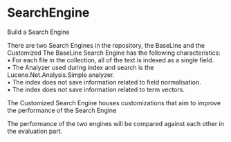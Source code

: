 # SearchEngine
Build a Search Engine

There are two Search Engines in the repository, the BaseLine and the Customized
The BaseLine Search Engine has the following characteristics:
  • For	each	file	in	the	collection,	all	of	the	text	is	indexed	as	a	single	field.		
  • The	Analyzer	used	during	index	and	search	is	the	Lucene.Net.Analysis.Simple	analyzer.		
  • The	index	does	not	save	information	related	to	field	normalisation.			
  • The	index	does	not	save	information	related	to	term	vectors.
  
  The Customized Search Engine houses customizations that aim to improve the performance of the Search Engine
  
  The performance of the two engines will be compared against each other in the evaluation part.
